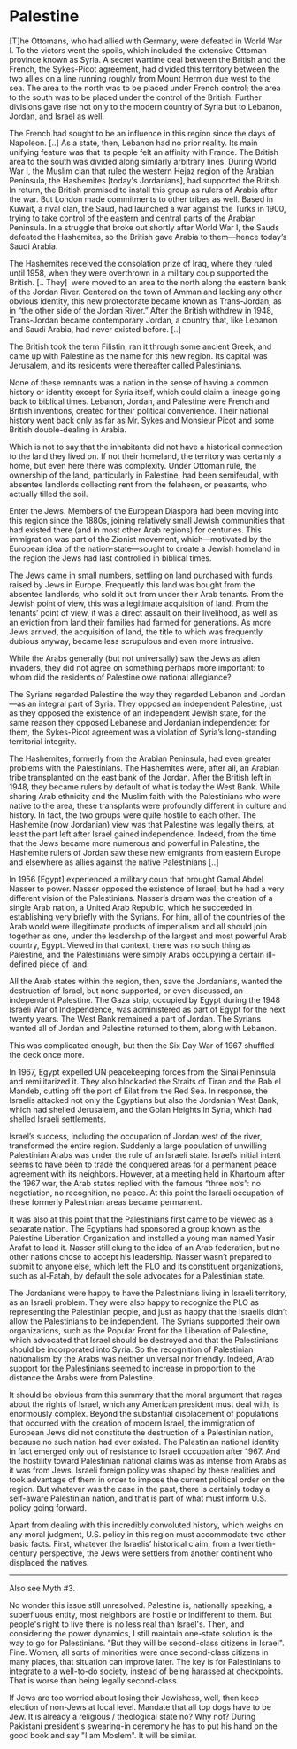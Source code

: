 # Palestine

[T]he Ottomans, who had allied with Germany, were defeated in World War I. To the victors went the spoils, which included the extensive Ottoman province known as Syria. A secret wartime deal between the British and the French, the Sykes-Picot agreement, had divided this territory between the two allies on a line running roughly from Mount Hermon due west to the sea. The area to the north was to be placed under French control; the area to the south was to be placed under the control of the British. Further divisions gave rise not only to the modern country of Syria but to Lebanon, Jordan, and Israel as well.

The French had sought to be an influence in this region since the days of Napoleon. [..] As a state, then, Lebanon had no prior reality. Its main unifying feature was that its people felt an affinity with France. The British area to the south was divided along similarly arbitrary lines. During World War I, the Muslim clan that ruled the western Hejaz region of the Arabian Peninsula, the Hashemites [today's Jordanians], had supported the British. In return, the British promised to install this group as rulers of Arabia after the war. But London made commitments to other tribes as well. Based in Kuwait, a rival clan, the Saud, had launched a war against the Turks in 1900, trying to take control of the eastern and central parts of the Arabian Peninsula. In a struggle that broke out shortly after World War I, the Sauds defeated the Hashemites, so the British gave Arabia to them—hence today’s Saudi Arabia.

The Hashemites received the consolation prize of Iraq, where they ruled until 1958, when they were overthrown in a military coup supported the British. [.. They]  were moved to an area to the north along the eastern bank of the Jordan River. Centered on the town of Amman and lacking any other obvious identity, this new protectorate became known as Trans-Jordan, as in “the other side of the Jordan River.” After the British withdrew in 1948, Trans-Jordan became contemporary Jordan, a country that, like Lebanon and Saudi Arabia, had never existed before. [..]

The British took the term Filistin, ran it through some ancient Greek, and came up with Palestine as the name for this new region. Its capital was Jerusalem, and its residents were thereafter called Palestinians.

None of these remnants was a nation in the sense of having a common history or identity except for Syria itself, which could claim a lineage going back to biblical times. Lebanon, Jordan, and Palestine were French and British inventions, created for their political convenience. Their national history went back only as far as Mr. Sykes and Monsieur Picot and some British double-dealing in Arabia.

Which is not to say that the inhabitants did not have a historical connection to the land they lived on. If not their homeland, the territory was certainly a home, but even here there was complexity. Under Ottoman rule, the ownership of the land, particularly in Palestine, had been semifeudal, with absentee landlords collecting rent from the felaheen, or peasants, who actually tilled the soil.

Enter the Jews. Members of the European Diaspora had been moving into this region since the 1880s, joining relatively small Jewish communities that had existed there (and in most other Arab regions) for centuries. This immigration was part of the Zionist movement, which—motivated by the European idea of the nation-state—sought to create a Jewish homeland in the region the Jews had last controlled in biblical times.

The Jews came in small numbers, settling on land purchased with funds raised by Jews in Europe. Frequently this land was bought from the absentee landlords, who sold it out from under their Arab tenants. From the Jewish point of view, this was a legitimate acquisition of land. From the tenants’ point of view, it was a direct assault on their livelihood, as well as an eviction from land their families had farmed for generations. As more Jews arrived, the acquisition of land, the title to which was frequently dubious anyway, became less scrupulous and even more intrusive.

While the Arabs generally (but not universally) saw the Jews as alien invaders, they did not agree on something perhaps more important: to whom did the residents of Palestine owe national allegiance?

The Syrians regarded Palestine the way they regarded Lebanon and Jordan—as an integral part of Syria. They opposed an independent Palestine, just as they opposed the existence of an independent Jewish state, for the same reason they opposed Lebanese and Jordanian independence: for them, the Sykes-Picot agreement was a violation of Syria’s long-standing territorial integrity.

The Hashemites, formerly from the Arabian Peninsula, had even greater problems with the Palestinians. The Hashemites were, after all, an Arabian tribe transplanted on the east bank of the Jordan. After the British left in 1948, they became rulers by default of what is today the West Bank. While sharing Arab ethnicity and the Muslim faith with the Palestinians who were native to the area, these transplants were profoundly different in culture and history. In fact, the two groups were quite hostile to each other. The Hashemite (now Jordanian) view was that Palestine was legally theirs, at least the part left after Israel gained independence. Indeed, from the time that the Jews became more numerous and powerful in Palestine, the Hashemite rulers of Jordan saw these new emigrants from eastern Europe and elsewhere as allies against the native Palestinians [..]

In 1956 [Egypt] experienced a military coup that brought Gamal Abdel Nasser to power. Nasser opposed the existence of Israel, but he had a very different vision of the Palestinians. Nasser’s dream was the creation of a single Arab nation, a United Arab Republic, which he succeeded in establishing very briefly with the Syrians. For him, all of the countries of the Arab world were illegitimate products of imperialism and all should join together as one, under the leadership of the largest and most powerful Arab country, Egypt. Viewed in that context, there was no such thing as Palestine, and the Palestinians were simply Arabs occupying a certain ill-defined piece of land.

All the Arab states within the region, then, save the Jordanians, wanted the destruction of Israel, but none supported, or even discussed, an independent Palestine. The Gaza strip, occupied by Egypt during the 1948 Israeli War of Independence, was administered as part of Egypt for the next twenty years. The West Bank remained a part of Jordan. The Syrians wanted all of Jordan and Palestine returned to them, along with Lebanon.

This was complicated enough, but then the Six Day War of 1967 shuffled the deck once more.

In 1967, Egypt expelled UN peacekeeping forces from the Sinai Peninsula and remilitarized it. They also blockaded the Straits of Tiran and the Bab el Mandeb, cutting off the port of Eilat from the Red Sea. In response, the Israelis attacked not only the Egyptians but also the Jordanian West Bank, which had shelled Jerusalem, and the Golan Heights in Syria, which had shelled Israeli settlements.

Israel’s success, including the occupation of Jordan west of the river, transformed the entire region. Suddenly a large population of unwilling Palestinian Arabs was under the rule of an Israeli state. Israel’s initial intent seems to have been to trade the conquered areas for a permanent peace agreement with its neighbors. However, at a meeting held in Khartoum after the 1967 war, the Arab states replied with the famous “three no’s”: no negotiation, no recognition, no peace. At this point the Israeli occupation of these formerly Palestinian areas became permanent.

It was also at this point that the Palestinians first came to be viewed as a separate nation. The Egyptians had sponsored a group known as the Palestine Liberation Organization and installed a young man named Yasir Arafat to lead it. Nasser still clung to the idea of an Arab federation, but no other nations chose to accept his leadership. Nasser wasn’t prepared to submit to anyone else, which left the PLO and its constituent organizations, such as al-Fatah, by default the sole advocates for a Palestinian state.

The Jordanians were happy to have the Palestinians living in Israeli territory, as an Israeli problem. They were also happy to recognize the PLO as representing the Palestinian people, and just as happy that the Israelis didn’t allow the Palestinians to be independent. The Syrians supported their own organizations, such as the Popular Front for the Liberation of Palestine, which advocated that Israel should be destroyed and that the Palestinians should be incorporated into Syria. So the recognition of Palestinian nationalism by the Arabs was neither universal nor friendly. Indeed, Arab support for the Palestinians seemed to increase in proportion to the distance the Arabs were from Palestine.

It should be obvious from this summary that the moral argument that rages about the rights of Israel, which any American president must deal with, is enormously complex. Beyond the substantial displacement of populations that occurred with the creation of modern Israel, the immigration of European Jews did not constitute the destruction of a Palestinian nation, because no such nation had ever existed. The Palestinian national identity in fact emerged only out of resistance to Israeli occupation after 1967. And the hostility toward Palestinian national claims was as intense from Arabs as it was from Jews. Israeli foreign policy was shaped by these realities and took advantage of them in order to impose the current political order on the region. But whatever was the case in the past, there is certainly today a self-aware Palestinian nation, and that is part of what must inform U.S. policy going forward.

Apart from dealing with this incredibly convoluted history, which weighs on any moral judgment, U.S. policy in this region must accommodate two other basic facts. First, whatever the Israelis’ historical claim, from a twentieth-century perspective, the Jews were settlers from another continent who displaced the natives.

---

Also see Myth #3. 

No wonder this issue still unresolved. Palestine is, nationally speaking, a superfluous entity, most neighbors are hostile or indifferent to them. But people's right to live there is no less real than Israel's. Then, and considering the power dynamics, I still maintain one-state solution is the way to go for Palestinians. "But they will be second-class citizens in Israel". Fine. Women, all sorts of minorities were once second-class citizens in many places, that situation can improve later. The key is for Palestinians to integrate to a well-to-do society, instead of being harassed at checkpoints. That is worse than being legally second-class.

If Jews are too worried about losing their Jewishess, well, then keep election of non-Jews at local level. Mandate that all top dogs have to be Jew. It is already a religious / theological state no? Why not? During Pakistani president's swearing-in ceremony he has to put his hand on the good book and say "I am Moslem". It will be similar. 












